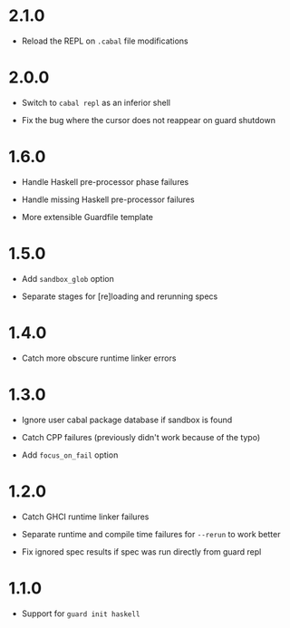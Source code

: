 2.1.0
=====

  * Reload the REPL on `.cabal` file modifications

2.0.0
=====

  * Switch to `cabal repl` as an inferior shell

  * Fix the bug where the cursor does not reappear on guard shutdown

1.6.0
=====

  * Handle Haskell pre-processor phase failures

  * Handle missing Haskell pre-processor failures

  * More extensible Guardfile template

1.5.0
=====

  * Add `sandbox_glob` option

  * Separate stages for [re]loading and rerunning specs

1.4.0
=====

  * Catch more obscure runtime linker errors

1.3.0
=====

  * Ignore user cabal package database if sandbox is found

  * Catch CPP failures (previously didn't work because of the typo)

  * Add `focus_on_fail` option

1.2.0
=====

  * Catch GHCI runtime linker failures

  * Separate runtime and compile time failures for `--rerun` to work better

  * Fix ignored spec results if spec was run directly from guard repl

1.1.0
=====

  * Support for `guard init haskell`
